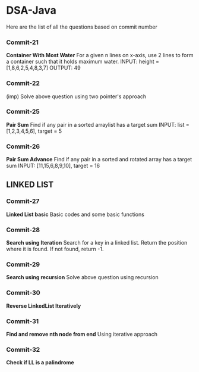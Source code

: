 # DSA-Java

Here are the list of all the questions based on commit number

### Commit-21
**Container With Most Water**
For a given n lines on x-axis, use 2 lines to form a container such that it holds maximum water.
INPUT: height = [1,8,6,2,5,4,8,3,7]
OUTPUT: 49

### Commit-22
(imp) Solve above question using two pointer's approach

### Commit-25
**Pair Sum**
Find if any pair in a sorted arraylist has a target sum
INPUT: list = [1,2,3,4,5,6], target = 5

### Commit-26
**Pair Sum Advance**
Find if any pair in a sorted and rotated array has a target sum
INPUT: [11,15,6,8,9,10], target = 16

## LINKED LIST

### Commit-27
**Linked List basic**
Basic codes and some basic functions

### Commit-28
**Search using Iteration**
Search for a key in a linked list. Return the position where it is found. If not found, return -1.

### Commit-29
**Search using recursion**
Solve above question using recursion

### Commit-30
**Reverse LinkedList Iteratively**

### Commit-31
**Find and remove nth node from end**
Using iterative approach

### Commit-32
**Check if LL is a palindrome**

